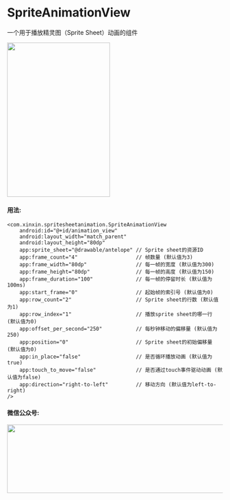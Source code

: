 # SpriteAnimationView
一个用于播放精灵图（Sprite Sheet）动画的组件

<img src="https://github.com/qianxin2016/SpriteAnimationView/blob/master/snapshot.gif" width="240" height="360" />

#### 用法:
```
<com.xinxin.spritesheetanimation.SpriteAnimationView
    android:id="@+id/animation_view"
    android:layout_width="match_parent"
    android:layout_height="80dp"
    app:sprite_sheet="@drawable/antelope" // Sprite sheet的资源ID
    app:frame_count="4"                   // 帧数量 (默认值为3)
    app:frame_width="80dp"                // 每一帧的宽度 (默认值为300)
    app:frame_height="80dp"               // 每一帧的高度 (默认值为150)
    app:frame_duration="100"              // 每一帧的停留时长 (默认值为100ms)
    app:start_frame="0"                   // 起始帧的索引号 (默认值为0)
    app:row_count="2"                     // Sprite sheet的行数 (默认值为1)
    app:row_index="1"                     // 播放sprite sheet的哪一行 (默认值为0)
    app:offset_per_second="250"           // 每秒钟移动的偏移量 (默认值为250)
    app:position="0"                      // Sprite sheet的初始偏移量 (默认值为0)
    app:in_place="false"                  // 是否循环播放动画 (默认值为true)
    app:touch_to_move="false"             // 是否通过touch事件驱动动画 (默认值为false)
    app:direction="right-to-left"         // 移动方向 (默认值为left-to-right)
/>
```

#### 微信公众号:
<img src="https://github.com/qianxin2016/SpriteAnimationView/blob/master/wechat.png" width="560" height="160" />
